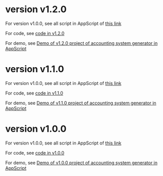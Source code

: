# version v1.2.0
For version v1.0.0, see all script in AppScript of [this link](https://script.google.com/u/0/home/projects/1yIGnFDfCEm7W1kefKTGecUJ51AuRh_UVZ74vNhBnWy-K0jtE015v-n3N)

For code, see [code in v1.2.0](https://github.com/40843245/AppScript-project/tree/main/accounting%20system%20generator/v1.2.0)

For demo, see [Demo of v1.2.0 project of accounting system generator in AppScript](https://youtu.be/f7EulU76XYI)

# version v1.1.0
For version v1.0.0, see all script in AppScript of [this link](https://script.google.com/u/0/home/projects/1yIGnFDfCEm7W1kefKTGecUJ51AuRh_UVZ74vNhBnWy-K0jtE015v-n3N)

For code, see [code in v1.1.0](https://github.com/40843245/AppScript-project/tree/main/accounting%20system%20generator/v1.1.0)

For demo, see [Demo of v1.1.0 project of accounting system generator in AppScript](https://youtu.be/bA1eluH2njY)

# version v1.0.0
For version v1.0.0, see all script in AppScript of [this link](https://script.google.com/u/0/home/projects/1yIGnFDfCEm7W1kefKTGecUJ51AuRh_UVZ74vNhBnWy-K0jtE015v-n3N)

For code, see [code in v1.0.0](https://github.com/40843245/AppScript-project/tree/main/accounting%20system%20generator/v1.0.0)

For demo, see [Demo of v1.0.0 project of accounting system generator in AppScript](https://youtu.be/ST7_yTWEnSE)
